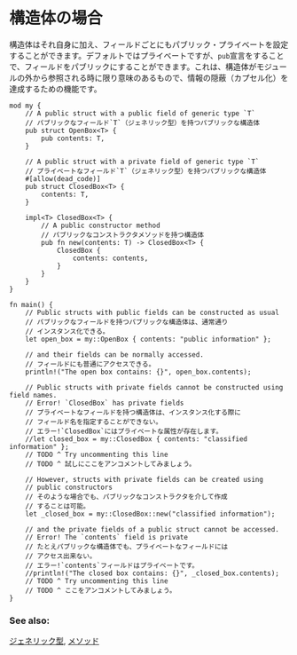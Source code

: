 <!--
# Struct visibility
-->
# 構造体の場合

<!--
Structs have an extra level of visibility with their fields. The visibility 
defaults to private, and can be overridden with the `pub` modifier. This 
visibility only matters when a struct is accessed from outside the module 
where it is defined, and has the goal of hiding information (encapsulation).
-->
構造体はそれ自身に加え、フィールドごとにもパブリック・プライベートを設定することができます。デフォルトではプライベートですが、`pub`宣言をすることで、フィールドをパブリックにすることができます。これは、構造体がモジュールの外から参照される時に限り意味のあるもので、情報の隠蔽（カプセル化）を達成するための機能です。

```rust,editable
mod my {
    // A public struct with a public field of generic type `T`
    // パブリックなフィールド`T`（ジェネリック型）を持つパブリックな構造体
    pub struct OpenBox<T> {
        pub contents: T,
    }

    // A public struct with a private field of generic type `T`
    // プライベートなフィールド`T`（ジェネリック型）を持つパブリックな構造体
    #[allow(dead_code)]
    pub struct ClosedBox<T> {
        contents: T,
    }

    impl<T> ClosedBox<T> {
        // A public constructor method
        // パブリックなコンストラクタメソッドを持つ構造体
        pub fn new(contents: T) -> ClosedBox<T> {
            ClosedBox {
                contents: contents,
            }
        }
    }
}

fn main() {
    // Public structs with public fields can be constructed as usual
    // パブリックなフィールドを持つパブリックな構造体は、通常通り
    // インスタンス化できる。
    let open_box = my::OpenBox { contents: "public information" };

    // and their fields can be normally accessed.
    // フィールドにも普通にアクセスできる。
    println!("The open box contains: {}", open_box.contents);

    // Public structs with private fields cannot be constructed using field names.
    // Error! `ClosedBox` has private fields
    // プライベートなフィールドを持つ構造体は、インスタンス化する際に
    // フィールド名を指定することができない。
    // エラー!`ClosedBox`にはプライベートな属性が存在します。
    //let closed_box = my::ClosedBox { contents: "classified information" };
    // TODO ^ Try uncommenting this line
    // TODO ^ 試しにここをアンコメントしてみましょう。

    // However, structs with private fields can be created using
    // public constructors
    // そのような場合でも、パブリックなコンストラクタを介して作成
    // することは可能。
    let _closed_box = my::ClosedBox::new("classified information");

    // and the private fields of a public struct cannot be accessed.
    // Error! The `contents` field is private
    // たとえパブリックな構造体でも、プライベートなフィールドには
    // アクセス出来ない。
    // エラー!`contents`フィールドはプライベートです。
    //println!("The closed box contains: {}", _closed_box.contents);
    // TODO ^ Try uncommenting this line
    // TODO ^ ここをアンコメントしてみましょう。
}
```

### See also:

<!--
[generics][generics] and [methods][methods]
-->
[ジェネリック型][generics], [メソッド][methods]

[generics]: ../generics.md
[methods]: ../fn/methods.md
